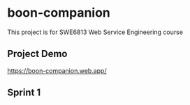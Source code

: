 # boon-companion

This project is for SWE6813 Web Service Engineering course

## Project Demo

https://boon-companion.web.app/
## Sprint 1
